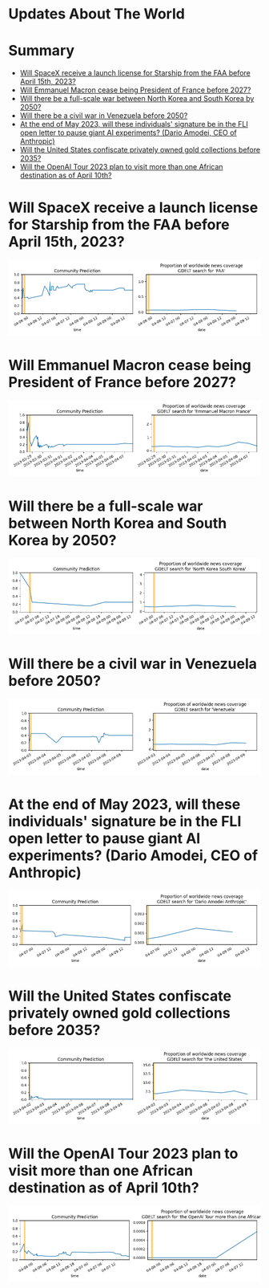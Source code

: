 
Updates About The World
=======================

Summary
=======

* [Will SpaceX receive a launch license for Starship from the FAA before April 15th, 2023?](#will-spacex-receive-a-launch-license-for-starship-from-the-faa-before-april-15th-2023)
* [Will Emmanuel Macron cease being President of France before 2027?](#will-emmanuel-macron-cease-being-president-of-france-before-2027)
* [Will there be a full-scale war between North Korea and South Korea by 2050?](#will-there-be-a-full-scale-war-between-north-korea-and-south-korea-by-2050)
* [Will there be a civil war in Venezuela before 2050?](#will-there-be-a-civil-war-in-venezuela-before-2050)
* [At the end of May 2023, will these individuals' signature be in the FLI open letter to pause giant AI experiments? (Dario Amodei, CEO of Anthropic)](#at-the-end-of-may-2023-will-these-individuals-signature-be-in-the-fli-open-letter-to-pause-giant-ai-experiments-dario-amodei-ceo-of-anthropic)
* [Will the United States confiscate privately owned gold collections before 2035?](#will-the-united-states-confiscate-privately-owned-gold-collections-before-2035)
* [Will the OpenAI Tour 2023 plan to visit more than one African destination as of April 10th?](#will-the-openai-tour-2023-plan-to-visit-more-than-one-african-destination-as-of-april-10th)

# Will SpaceX receive a launch license for Starship from the FAA before April 15th, 2023?


![Starship Launch License before Apr 15, 2023?](assets/02.png)
# Will Emmanuel Macron cease being President of France before 2027?


![Macron no longer President before 2027?](assets/03.png)
# Will there be a full-scale war between North Korea and South Korea by 2050?


![Second Korean War by 2050](assets/04.png)
# Will there be a civil war in Venezuela before 2050?


![Venezuelan Civil War](assets/07.png)
# At the end of May 2023, will these individuals' signature be in the FLI open letter to pause giant AI experiments? (Dario Amodei, CEO of Anthropic)


![Dario Amodei, CEO of Anthropic](assets/08.png)
# Will the United States confiscate privately owned gold collections before 2035?


![US Gold Confiscation before 2035](assets/09.png)
# Will the OpenAI Tour 2023 plan to visit more than one African destination as of April 10th?


![OpenAI Tour 2023 to >1 African City?](assets/10.png)